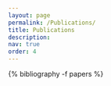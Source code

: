 ```yaml
---
layout: page
permalink: /Publications/
title: Publications
description:
nav: true
order: 4
---
```

<!-- _pages/publications.md -->
<div class="publications">

{% bibliography -f papers %}

</div>
